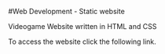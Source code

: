 #Web Development - Static website

Videogame Website written in HTML and CSS

To access the website click the following link.

